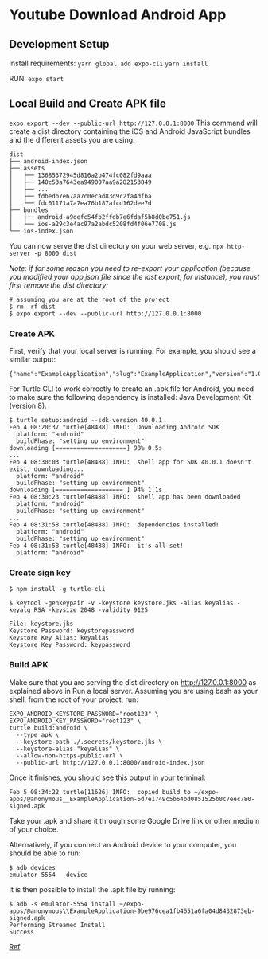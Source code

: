 # Youtube Download Android App

## Development Setup

Install requirements:
`yarn global add expo-cli`
`yarn install`

RUN:
`expo start`

## Local Build and Create APK file

`expo export --dev --public-url http://127.0.0.1:8000`
This command will create a dist directory containing the iOS and Android JavaScript bundles and the different assets you are using.

```
dist
├── android-index.json
├── assets
│   ├── 13685372945d816a2b474fc082fd9aaa
│   ├── 140c53a7643ea949007aa9a282153849
│   ├── ...
│   ├── fdbedb7e67aa7c0ecad83d9c2fa4dfba
│   └── fdc01171a7a7ea76b187afcd162dee7d
├── bundles
│   ├── android-a9defc54fb2ffdb7e6fdaf5b8d0be751.js
│   └── ios-a29c3e4ac97a2abdc5208fd4f06e7708.js
└── ios-index.json
```

You can now serve the dist directory on your web server, e.g.
`npx http-server -p 8000 dist`

*Note: if for some reason you need to re-export your application (because you modified your app.json file since the last export, for instance), you must first remove the dist directory:*

```
# assuming you are at the root of the project
$ rm -rf dist
$ expo export --dev --public-url http://127.0.0.1:8000
```

### Create APK

First, verify that your local server is running. For example, you should see a similar output:
```$ curl http://127.0.0.1:8000/android-index.json
{"name":"ExampleApplication","slug":"ExampleApplication","version":"1.0.0","orientation":
```

For Turtle CLI to work correctly to create an .apk file for Android, you need to make sure the following dependency is installed: Java Development Kit (version 8).

```
$ turtle setup:android --sdk-version 40.0.1
Feb 4 08:20:37 turtle[48488] INFO:  Downloading Android SDK
  platform: "android"
  buildPhase: "setting up environment"
downloading [====================] 98% 0.5s
...
Feb 4 08:30:03 turtle[48488] INFO:  shell app for SDK 40.0.1 doesn't exist, downloading...
  platform: "android"
  buildPhase: "setting up environment"
downloading [=================== ] 94% 1.1s
Feb 4 08:30:23 turtle[48488] INFO:  shell app has been downloaded
  platform: "android"
  buildPhase: "setting up environment"
...
Feb 4 08:31:58 turtle[48488] INFO:  dependencies installed!
  platform: "android"
  buildPhase: "setting up environment"
Feb 4 08:31:58 turtle[48488] INFO:  it's all set!
  platform: "android"
```

### Create sign key

`$ npm install -g turtle-cli`

`$ keytool -genkeypair -v -keystore keystore.jks -alias keyalias -keyalg RSA -keysize 2048 -validity 9125`

```
File: keystore.jks
Keystore Password: keystorepassword
Keystore Key Alias: keyalias
Keystore Key Password: keypassword
```

### Build APK

Make sure that you are serving the dist directory on http://127.0.0.1:8000 as explained above in Run a local server. Assuming you are using bash as your shell, from the root of your project, run:

```
EXPO_ANDROID_KEYSTORE_PASSWORD="root123" \
EXPO_ANDROID_KEY_PASSWORD="root123" \
turtle build:android \
  --type apk \
  --keystore-path ./.secrets/keystore.jks \
  --keystore-alias "keyalias" \
  --allow-non-https-public-url \
  --public-url http://127.0.0.1:8000/android-index.json
```


Once it finishes, you should see this output in your terminal:

`Feb 5 08:34:22 turtle[11626] INFO:  copied build to ~/expo-apps/@anonymous__ExampleApplication-6d7e1749c5b64bd0851525b0c7eec780-signed.apk`

Take your .apk and share it through some Google Drive link or other medium of your choice.

Alternatively, if you connect an Android device to your computer, you should be able to run:

```
$ adb devices
emulator-5554	device
```
It is then possible to install the .apk file by running:

```
$ adb -s emulator-5554 install ~/expo-apps/@anonymous\\ExampleApplication-9be976cea1fb4651a6fa04d8432873eb-signed.apk
Performing Streamed Install
Success
```

[Ref](https://www.robincussol.com/build-standalone-expo-apk-ipa-with-turtle-cli/#3-publish-expo-app-on-local-server)